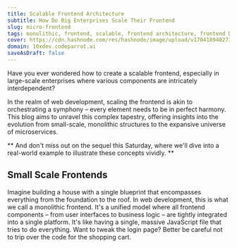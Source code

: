 ```yaml
---
title: Scalable Frontend Architecture
subtitle: How Do Big Enterprises Scale Their Frontend
slug: micro-frontend
tags: monolithic, frontend, scalable, frontend architecture, frontend Design
cover: https://cdn.hashnode.com/res/hashnode/image/upload/v1704189402735/Dpnzs_RRe.png?auto=format
domain: 10xdev.codeparrot.ai
saveAsDraft: false
---
```



Have you ever wondered how to create a scalable frontend, especially in large-scale enterprises where various components are intricately interdependent?

In the realm of web development, scaling the frontend is akin to orchestrating a symphony – every element needs to be in perfect harmony. This blog aims to unravel this complex tapestry, offering insights into the evolution from small-scale, monolithic structures to the expansive universe of microservices. 

** And don't miss out on the sequel this Saturday, where we'll dive into a real-world example to illustrate these concepts vividly. **

## Small Scale Frontends 

Imagine building a house with a single blueprint that encompasses everything from the foundation to the roof. In web development, this is what we call a monolithic frontend. It's a unified model where all frontend components – from user interfaces to business logic – are tightly integrated into a single platform. It's like having a single, massive JavaScript file that tries to do everything. Want to tweak the login page? Better be careful not to trip over the code for the shopping cart.


